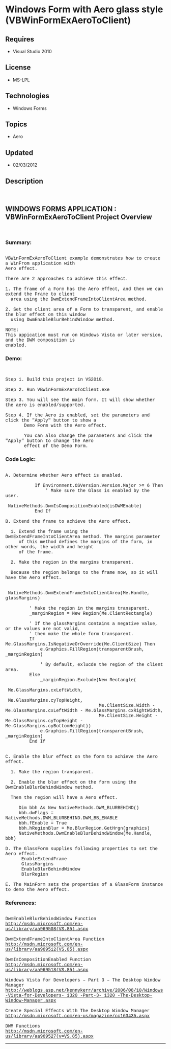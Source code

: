 # Windows Form with Aero glass style (VBWinFormExAeroToClient)
## Requires
- Visual Studio 2010
## License
- MS-LPL
## Technologies
- Windows Forms
## Topics
- Aero
## Updated
- 02/03/2012
## Description

<p style="font-family:Courier New">&nbsp;</p>
<h2>WINDOWS FORMS APPLICATION : VBWinFormExAeroToClient Project Overview</h2>
<p style="font-family:Courier New">&nbsp;</p>
<h3>Summary:</h3>
<p style="font-family:Courier New"><br>
VBWinFormExAeroToClient example demonstrates how to create a WinFrom application with<br>
Aero effect.<br>
<br>
There are 2 approaches to achieve this effect.<br>
<br>
1. The frame of a Form has the Aero effect, and then we can extend the Frame to client<br>
&nbsp; area using the DwmExtendFrameIntoClientArea method.<br>
<br>
2. Set the client area of a Form to transparent, and enable the blur effect on this window<br>
&nbsp; using DwmEnableBlurBehindWindow method.<br>
<br>
NOTE:<br>
This appication must run on Windows Vista or later version, and the DWM composition is
<br>
enabled.</p>
<h3>Demo:</h3>
<p style="font-family:Courier New"><br>
<br>
Step 1. Build this project in VS2010. <br>
<br>
Step 2. Run VBWinFormExAeroToClient.exe<br>
<br>
Step 3. You will see the main form. It will show whether the aero is enabled/supported.<br>
<br>
Step 4. If the Aero is enabled, set the parameters and click the &quot;Apply&quot; button to show a
<br>
&nbsp; &nbsp; &nbsp; &nbsp;Demo Form with the Aero effect. <br>
<br>
&nbsp; &nbsp; &nbsp; &nbsp;You can also change the parameters and click the &quot;Apply&quot; button to change the Aero<br>
&nbsp; &nbsp; &nbsp; &nbsp;effect of the Demo Form.</p>
<h3>Code Logic:</h3>
<p style="font-family:Courier New"><br>
A. Determine whether Aero effect is enabled.<br>
<br>
&nbsp; &nbsp; &nbsp; &nbsp; &nbsp; &nbsp;If Environment.OSVersion.Version.Major &gt;= 6 Then<br>
&nbsp; &nbsp; &nbsp; &nbsp; &nbsp; &nbsp; &nbsp; &nbsp;' Make sure the Glass is enabled by the user.<br>
&nbsp; &nbsp; &nbsp; &nbsp; &nbsp; &nbsp; &nbsp; &nbsp;NativeMethods.DwmIsCompositionEnabled(isDWMEnable)<br>
&nbsp; &nbsp; &nbsp; &nbsp; &nbsp; &nbsp;End If<br>
<br>
B. Extend the frame to achieve the Aero effect.<br>
&nbsp; <br>
&nbsp; 1. Extend the frame using the DwmExtendFrameIntoClientArea method. The margins parameter<br>
&nbsp; &nbsp; &nbsp;of this method defines the margins of the form, in other words, the width and height<br>
&nbsp; &nbsp; &nbsp;of the frame.<br>
&nbsp; &nbsp; &nbsp; <br>
&nbsp; 2. Make the region in the margins transparent. <br>
&nbsp; <br>
&nbsp; Because the region belongs to the frame now, so it will have the Aero effect.<br>
&nbsp; &nbsp; &nbsp;<br>
&nbsp; &nbsp; &nbsp; &nbsp; &nbsp;NativeMethods.DwmExtendFrameIntoClientArea(Me.Handle, glassMargins)<br>
&nbsp; &nbsp; &nbsp;<br>
&nbsp; &nbsp; &nbsp; &nbsp; &nbsp;' Make the region in the margins transparent. <br>
&nbsp; &nbsp; &nbsp; &nbsp; &nbsp;_marginRegion = New Region(Me.ClientRectangle)<br>
<br>
&nbsp; &nbsp; &nbsp; &nbsp; &nbsp;' If the glassMargins contains a negative value, or the values are not valid,<br>
&nbsp; &nbsp; &nbsp; &nbsp; &nbsp;' then make the whole form transparent.<br>
&nbsp; &nbsp; &nbsp; &nbsp; &nbsp;If Me.GlassMargins.IsNegativeOrOverride(Me.ClientSize) Then<br>
&nbsp; &nbsp; &nbsp; &nbsp; &nbsp; &nbsp; &nbsp;e.Graphics.FillRegion(transparentBrush, _marginRegion)<br>
<br>
&nbsp; &nbsp; &nbsp; &nbsp; &nbsp; &nbsp; &nbsp;' By default, exlucde the region of the client area.<br>
&nbsp; &nbsp; &nbsp; &nbsp; &nbsp;Else<br>
&nbsp; &nbsp; &nbsp; &nbsp; &nbsp; &nbsp; &nbsp;_marginRegion.Exclude(New Rectangle(<br>
&nbsp; &nbsp; &nbsp; &nbsp; &nbsp; &nbsp; &nbsp; &nbsp; &nbsp; &nbsp; &nbsp; &nbsp; &nbsp; &nbsp; &nbsp; &nbsp; &nbsp; &nbsp;Me.GlassMargins.cxLeftWidth,<br>
&nbsp; &nbsp; &nbsp; &nbsp; &nbsp; &nbsp; &nbsp; &nbsp; &nbsp; &nbsp; &nbsp; &nbsp; &nbsp; &nbsp; &nbsp; &nbsp; &nbsp; &nbsp;Me.GlassMargins.cyTopHeight,<br>
&nbsp; &nbsp; &nbsp; &nbsp; &nbsp; &nbsp; &nbsp; &nbsp; &nbsp; &nbsp; &nbsp; &nbsp; &nbsp; &nbsp; &nbsp; &nbsp; &nbsp; &nbsp;Me.ClientSize.Width - Me.GlassMargins.cxLeftWidth - Me.GlassMargins.cxRightWidth,<br>
&nbsp; &nbsp; &nbsp; &nbsp; &nbsp; &nbsp; &nbsp; &nbsp; &nbsp; &nbsp; &nbsp; &nbsp; &nbsp; &nbsp; &nbsp; &nbsp; &nbsp; &nbsp;Me.ClientSize.Height - Me.GlassMargins.cyTopHeight - Me.GlassMargins.cyBottomHeight))<br>
&nbsp; &nbsp; &nbsp; &nbsp; &nbsp; &nbsp; &nbsp;e.Graphics.FillRegion(transparentBrush, _marginRegion)<br>
&nbsp; &nbsp; &nbsp; &nbsp; &nbsp;End If<br>
<br>
<br>
C. Enable the blur effect on the form to achieve the Aero effect.<br>
<br>
&nbsp; 1. Make the region transparent.<br>
&nbsp; <br>
&nbsp; 2. Enable the blur effect on the form using the DwmEnableBlurBehindWindow method.<br>
<br>
&nbsp; Then the region will have a Aero effect.<br>
&nbsp; <br>
&nbsp; &nbsp; &nbsp;Dim bbh As New NativeMethods.DWM_BLURBEHIND()<br>
&nbsp; &nbsp; &nbsp;bbh.dwFlags = NativeMethods.DWM_BLURBEHIND.DWM_BB_ENABLE<br>
&nbsp; &nbsp; &nbsp;bbh.fEnable = True<br>
&nbsp; &nbsp; &nbsp;bbh.hRegionBlur = Me.BlurRegion.GetHrgn(graphics)<br>
&nbsp; &nbsp; &nbsp;NativeMethods.DwmEnableBlurBehindWindow(Me.Handle, bbh)<br>
<br>
D. The GlassForm supplies following properties to set the Aero effect.<br>
&nbsp; &nbsp; &nbsp; EnableExtendFrame<br>
&nbsp; &nbsp; &nbsp; GlassMargins<br>
&nbsp; &nbsp; &nbsp; EnableBlurBehindWindow <br>
&nbsp; &nbsp; &nbsp; BlurRegion<br>
<br>
E. The MainForm sets the properties of a GlassForm instance to demo the Aero effect.</p>
<h3>References:</h3>
<p style="font-family:Courier New"><br>
DwmEnableBlurBehindWindow Function<br>
<a href="http://msdn.microsoft.com/en-us/library/aa969508(VS.85).aspx" target="_blank">http://msdn.microsoft.com/en-us/library/aa969508(VS.85).aspx</a><br>
<br>
DwmExtendFrameIntoClientArea Function<br>
<a href="http://msdn.microsoft.com/en-us/library/aa969512(VS.85).aspx" target="_blank">http://msdn.microsoft.com/en-us/library/aa969512(VS.85).aspx</a><br>
<br>
DwmIsCompositionEnabled Function<br>
<a href="http://msdn.microsoft.com/en-us/library/aa969518(VS.85).aspx" target="_blank">http://msdn.microsoft.com/en-us/library/aa969518(VS.85).aspx</a><br>
<br>
Windows Vista for Developers &ndash; Part 3 &ndash; The Desktop Window Manager<br>
<a href="http://weblogs.asp.net/kennykerr/archive/2006/08/10/Windows-Vista-for-Developers-_1320_-Part-3-_1320_-The-Desktop-Window-Manager.aspx" target="_blank">http://weblogs.asp.net/kennykerr/archive/2006/08/10/Windows-Vista-for-Developers-_1320_-Part-3-_1320_-The-Desktop-Window-Manager.aspx</a><br>
<br>
Create Special Effects With The Desktop Window Manager<br>
<a href="http://msdn.microsoft.com/en-us/magazine/cc163435.aspx" target="_blank">http://msdn.microsoft.com/en-us/magazine/cc163435.aspx</a><br>
<br>
DWM Functions<br>
<a href="http://msdn.microsoft.com/en-us/library/aa969527(v=VS.85).aspx" target="_blank">http://msdn.microsoft.com/en-us/library/aa969527(v=VS.85).aspx</a></p>
<hr>
<div><a href="http://go.microsoft.com/?linkid=9759640" style="margin-top:3px"><img src="http://bit.ly/onecodelogo" alt="">
</a></div>
